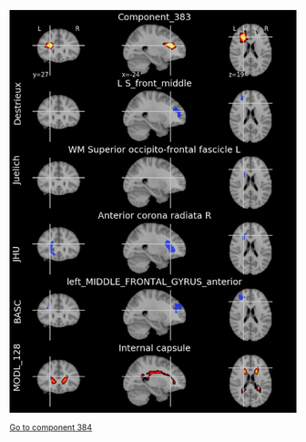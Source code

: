 


![383](preliminary/383.jpg "Component 383")

[Go to component 384](https://parietal-inria.github.io/MODL_atlas/512/384 "Component 384")